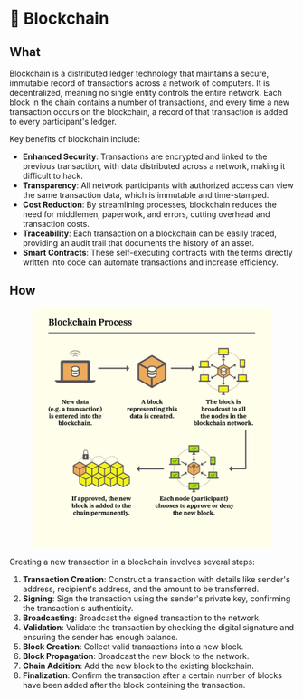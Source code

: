 # 🧊 Blockchain

## What

Blockchain is a distributed ledger technology that maintains a secure, immutable record of transactions across a network of computers. It is decentralized, meaning no single entity controls the entire network. Each block in the chain contains a number of transactions, and every time a new transaction occurs on the blockchain, a record of that transaction is added to every participant's ledger.

Key benefits of blockchain include:

* **Enhanced Security**: Transactions are encrypted and linked to the previous transaction, with data distributed across a network, making it difficult to hack.
* **Transparency**: All network participants with authorized access can view the same transaction data, which is immutable and time-stamped.
* **Cost Reduction**: By streamlining processes, blockchain reduces the need for middlemen, paperwork, and errors, cutting overhead and transaction costs.
* **Traceability**: Each transaction on a blockchain can be easily traced, providing an audit trail that documents the history of an asset.
* **Smart Contracts**: These self-executing contracts with the terms directly written into code can automate transactions and increase efficiency.

## How

<figure><img src="../../.gitbook/assets/image (1) (1).png" alt=""><figcaption></figcaption></figure>



Creating a new transaction in a blockchain involves several steps:

1. **Transaction Creation**: Construct a transaction with details like sender's address, recipient's address, and the amount to be transferred.
2. **Signing**: Sign the transaction using the sender's private key, confirming the transaction's authenticity.
3. **Broadcasting**: Broadcast the signed transaction to the network.
4. **Validation**: Validate the transaction by checking the digital signature and ensuring the sender has enough balance.
5. **Block Creation**: Collect valid transactions into a new block.
6. **Block Propagation**: Broadcast the new block to the network.
7. **Chain Addition**: Add the new block to the existing blockchain.
8. **Finalization**: Confirm the transaction after a certain number of blocks have been added after the block containing the transaction.
